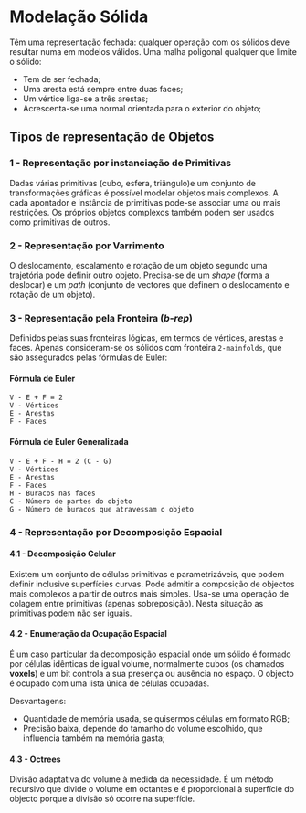 # Modelação Sólida

Têm uma representação fechada: qualquer operação com os sólidos deve resultar numa em modelos válidos. Uma malha poligonal qualquer que limite o sólido:
- Tem de ser fechada;
- Uma aresta está sempre entre duas faces;
- Um vértice liga-se a três arestas;
- Acrescenta-se uma normal orientada para o exterior do objeto;

## Tipos de representação de Objetos

### 1 - Representação por instanciação de Primitivas

Dadas várias primitivas (cubo, esfera, triângulo)e um conjunto de transformações gráficas é possível modelar objetos mais complexos. A cada apontador e instância de primitivas pode-se associar uma ou mais restrições. Os próprios objetos complexos também podem ser usados como primitivas de outros.

### 2 - Representação por Varrimento

O deslocamento, escalamento e rotação de um objeto segundo uma trajetória pode definir outro objeto. Precisa-se de um *shape* (forma a deslocar) e um *path* (conjunto de vectores que definem o deslocamento e rotação de um objeto).

### 3 - Representação pela Fronteira (*b-rep*)

Definidos pelas suas fronteiras lógicas, em termos de vértices, arestas e faces. Apenas consideram-se os sólidos com fronteira `2-mainfolds`, que são assegurados pelas fórmulas de Euler:

#### Fórmula de Euler

```note
V - E + F = 2
V - Vértices
E - Arestas
F - Faces
```

#### Fórmula de Euler Generalizada

```note
V - E + F - H = 2 (C - G)
V - Vértices
E - Arestas
F - Faces
H - Buracos nas faces
C - Número de partes do objeto
G - Número de buracos que atravessam o objeto
```

### 4 - Representação por Decomposição Espacial

#### 4.1 - Decomposição Celular

Existem um conjunto de células primitivas e parametrizáveis, que podem definir inclusive superfícies curvas. Pode admitir a composição de objectos mais complexos a partir de outros mais simples. Usa-se uma operação de colagem entre primitivas (apenas sobreposição). Nesta situação as primitivas podem não ser iguais.

#### 4.2 - Enumeração da Ocupação Espacial

É um caso particular da decomposição espacial onde um sólido é formado por células idênticas de igual volume, normalmente cubos (os chamados **voxels**) e um bit controla a sua presença ou ausência no espaço. O objecto é ocupado com uma lista única de células ocupadas.

Desvantagens:
- Quantidade de memória usada, se quisermos células em formato RGB;
- Precisão baixa, depende do tamanho do volume escolhido, que influencia também na memória gasta;

#### 4.3 - Octrees

Divisão adaptativa do volume à medida da necessidade. É um método recursivo que divide o volume em octantes e é proporcional à superfície do objecto porque a divisão só ocorre na superfície.

